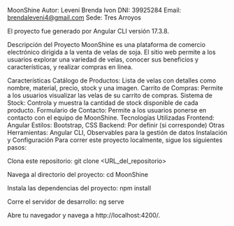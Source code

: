 MoonShine
Autor: Leveni Brenda Ivon
DNI: 39925284
Email: brendaleveni4@gmail.com
Sede: Tres Arroyos

El proyecto fue generado por Angular CLI versión 17.3.8.

Descripción del Proyecto
MoonShine es una plataforma de comercio electrónico dirigida a la venta de velas de soja. El sitio web permite a los usuarios explorar una variedad de velas, conocer sus beneficios y características, y realizar compras en línea.

Características
Catálogo de Productos: Lista de velas con detalles como nombre, material, precio, stock y una imagen.
Carrito de Compras: Permite a los usuarios visualizar las velas de su carrito de compras.
Sistema de Stock: Controla y muestra la cantidad de stock disponible de cada producto.
Formulario de Contacto: Permite a los usuarios ponerse en contacto con el equipo de MoonShine.
Tecnologías Utilizadas
Frontend: Angular
Estilos: Bootstrap, CSS
Backend: Por definir (si corresponde)
Otras Herramientas: Angular CLI, Observables para la gestión de datos
Instalación y Configuración
Para correr este proyecto localmente, sigue los siguientes pasos:

Clona este repositorio:
git clone <URL_del_repositorio>

Navega al directorio del proyecto:
cd MoonShine

Instala las dependencias del proyecto:
npm install

Corre el servidor de desarrollo:
ng serve

Abre tu navegador y navega a http://localhost:4200/.
